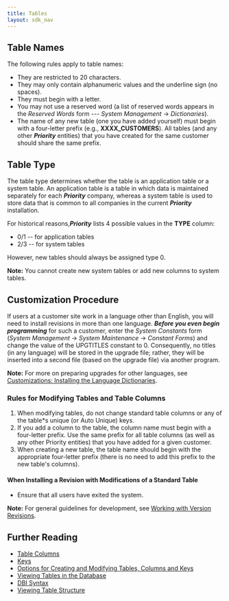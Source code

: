 ```yaml
---
title: Tables
layout: sdk_nav
---
```


## Table Names 

The following rules apply to table names:

-   They are restricted to 20 characters.
-   They may only contain alphanumeric values and the underline sign (no
    spaces).
-   They must begin with a letter.
-   You may not use a reserved word (a list of reserved words appears in
    the *Reserved Words* form --- *System Management* → *Dictionaries*).
-   The name of any new table (one you have added yourself) must begin
    with a four-letter prefix (e.g., **XXXX_CUSTOMERS**). All tables
    (and any other ***Priority*** entities) that you have created for
    the same customer should share the same prefix.

## Table Type 

The table type determines whether the table is an application table or a
system table. An application table is a table in which data is
maintained separately for each ***Priority*** company, whereas a
system table is used to store data that is common to all companies in
the current ***Priority*** installation.

For historical reasons,***Priority*** lists 4 possible values in the
**TYPE** column:

-   0/1 -- for application tables
-   2/3 -- for system tables

However, new tables should always be assigned type 0.


**Note:** You cannot create new system tables or add new columns to
system tables.

## Customization Procedure 

If users at a customer site work in a language other than English, you
will need to install revisions in more than one language. ***Before you
even begin programming*** for such a customer, enter the *System
Constants* form (*System Management* → *System Maintenance* → *Constant
Forms*) and change the value of the UPGTITLES constant to 0.
Consequently, no titles (in any language) will be stored in the upgrade
file; rather, they will be inserted into a second file (based on the
upgrade file) via another program.


**Note:** For more on preparing upgrades for other languages, see
[Customizations: Installing the Language
Dictionaries](Customizations:_Installing-the-Language-Dictionaries ).


### Rules for Modifying Tables and Table Columns 

1.  When modifying tables, do not change standard table columns or any
    of the table*s unique (or Auto Unique) keys.
2.  If you add a column to the table, the column name must begin with a
    four-letter prefix. Use the same prefix for all table columns (as
    well as any other Priority entities) that you have added for a given
    customer.
3.  When creating a new table, the table name should begin with the
    appropriate four-letter prefix (there is no need to add this prefix
    to the new table's columns).

#### When Installing a Revision with Modifications of a Standard Table 

-   Ensure that all users have exited the system.


**Note:** For general guidelines for development, see [Working with
Version
Revisions](Installing-Your-Customizations#Working-with-Version-Revisions ).


## Further Reading 

-   [Table Columns](Table-Columns )
-   [Keys](Keys )
-   [Options for Creating and Modifying Tables, Columns and
    Keys](Options-for-Creating-and-Modifying-Tables,_Columns-and-Keys )
-   [Viewing Tables in the
    Database](Viewing-Tables-in-the-Database )
-   [DBI Syntax](DBI-Syntax )
-   [Viewing Table Structure](Viewing-Table-Structure )
